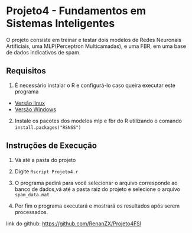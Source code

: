 # Projeto4 - Fundamentos em Sistemas Inteligentes
O projeto consiste em treinar e testar dois modelos de Redes Neuronais Artificiais, uma MLP(Perceptron Multicamadas), e uma FBR, em uma base de dados indicativos de spam.

## Requisitos
1. É necessário instalar o R e configurá-lo caso queira executar este programa
- [Versão linux](http://www.jason-french.com/blog/2013/03/11/installing-r-in-linux/)
- [Versão Windows](https://cran.r-project.org/bin/windows/base/)

2. Instale os pacotes dos modelos mlp e fbr do R utilizando o comando ```install.packages("RSNSS")```

## Instruções de Execução

1. Vá até a pasta do projeto

2. Digite ```Rscript Projeto4.r```

3. O programa pedirá para você selecionar o arquivo corresponde ao banco de dados,vá até a pasta raiz do projeto e selecione o arquivo ```spam_data.mat```

4. Por fim o programa executará e mostrará os resultados após serem processados.

link do github: https://github.com/RenanZX/Projeto4FSI